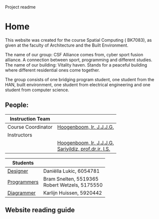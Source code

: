 Project readme
# Home
This website was created for the  course Spatial Computing ( BK7083), as given at the faculty of Architecture and the Built Environment.

The name of our group: CSF Alliance comes from, cyber sport fusion alliance. A connection between sport, programming and different studies. The name of our building: Vitality haven. Stands for a peaceful building where different residential ones come together. 

The group consists of one bridging program student, one student from the HAN, built environment, one student from electrical engineering and one student from computer science. 

## People: 
| Instruction Team |                            |
|------------------|----------------------------|
| Course Coordinator | [Hoogenboom, Ir. J.J.J.G.](mailto:J.J.J.G.Hoogenboom@tudelft.nl) |
| Instructors      |                            |
|                  | [Hoogenboom, Ir. J.J.J.G.](mailto:J.J.J.G.Hoogenboom@tudelft.nl)<br>[Sariyildiz, prof.dr.ir. I.S.](mailto:I.S.Sariyildiz@tudelft.nl) |

| Students          |                           |
|-------------------|---------------------------|
| [Designer](https://github.com/shervinazadi/spatial_computing_18/tree/master/Accretio) | Daniëlla Lukic, 6054781 |
| [Programmers](https://github.com/shervinazadi/spatial_computing_18/tree/master/Arthouse) | Bram Snelten, 5519365 <br> Robert Wetzels, 5175550 |
| [Diagrammer](https://github.com/shervinazadi/spatial_computing_18/tree/master/Het_Gebouw) | Karlijn Huissen, 5920442 |

               



## Website reading guide
